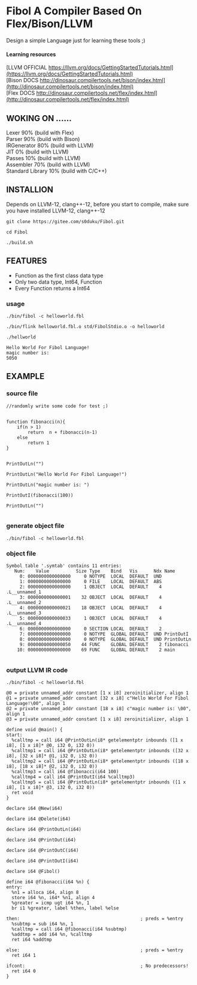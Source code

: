 # Fibol A Compiler Based On Flex/Bison/LLVM  

Design a simple Language just for learning these tools ;) 

#### Learning resources  

[LLVM OFFICIAL https://llvm.org/docs/GettingStartedTutorials.html](https://llvm.org/docs/GettingStartedTutorials.html)    
[Bison DOCS http://dinosaur.compilertools.net/bison/index.html](http://dinosaur.compilertools.net/bison/index.html)   
[Flex DOCS http://dinosaur.compilertools.net/flex/index.html](http://dinosaur.compilertools.net/flex/index.html)  


## WOKING ON ......  

Lexer       90% (build with Flex)    
Parser      90% (build with Bison)  
IRGenerator 80% (build with LLVM)  
JIT          0% (build with LLVM)  
Passes       10% (build with LLVM)    
Assembler    70% (build with LLVM)  
Standard Library 10% (build with C/C++)  
  
## INSTALLION

Depends on LLVM-12, clang++-12, before you start to compile, make sure you have installed LLVM-12, clang++-12  

```
git clone https://gitee.com/s0duku/Fibol.git  

cd Fibol  

./build.sh

```

## FEATURES  

* Function as the first class data type  
* Only two data type, Int64, Function  
* Every Function returns a Int64  

### usage

```
./bin/fibol -c helloworld.fbl

./bin/flink helloworld.fbl.o std/FibolStdio.o -o helloworld

./hellworld

```

```
Hello World For Fibol Language!
magic number is:
5050

```

## EXAMPLE  

### source file

```
//randomly write some code for test ;)


function fibonacci(n){
	if(n > 1)
		return	n + fibonacci(n-1)
	else
		return 1 
}


PrintOutLn("")

PrintOutLn("Hello World For Fibol Language!")

PrintOutLn("magic number is: ")

PrintOutI(fibonacci(100))

PrintOutLn("")


```
###  generate object file

```
./bin/fibol -c helloworld.fbl
```

### object file

```
Symbol table '.symtab' contains 11 entries:
   Num:    Value          Size Type    Bind   Vis      Ndx Name
     0: 0000000000000000     0 NOTYPE  LOCAL  DEFAULT  UND
     1: 0000000000000000     0 FILE    LOCAL  DEFAULT  ABS
     2: 0000000000000000     1 OBJECT  LOCAL  DEFAULT    4 .L__unnamed_1
     3: 0000000000000001    32 OBJECT  LOCAL  DEFAULT    4 .L__unnamed_2
     4: 0000000000000021    18 OBJECT  LOCAL  DEFAULT    4 .L__unnamed_3
     5: 0000000000000033     1 OBJECT  LOCAL  DEFAULT    4 .L__unnamed_4
     6: 0000000000000000     0 SECTION LOCAL  DEFAULT    2
     7: 0000000000000000     0 NOTYPE  GLOBAL DEFAULT  UND PrintOutI
     8: 0000000000000000     0 NOTYPE  GLOBAL DEFAULT  UND PrintOutLn
     9: 0000000000000050    44 FUNC    GLOBAL DEFAULT    2 fibonacci
    10: 0000000000000000    69 FUNC    GLOBAL DEFAULT    2 main
     
```

### output LLVM IR code

```
./bin/fibol -c helloworld.fbl
```

```
@0 = private unnamed_addr constant [1 x i8] zeroinitializer, align 1
@1 = private unnamed_addr constant [32 x i8] c"Hello World For Fibol Language!\00", align 1
@2 = private unnamed_addr constant [18 x i8] c"magic number is: \00", align 1
@3 = private unnamed_addr constant [1 x i8] zeroinitializer, align 1

define void @main() {
start:
  %calltmp = call i64 @PrintOutLn(i8* getelementptr inbounds ([1 x i8], [1 x i8]* @0, i32 0, i32 0))
  %calltmp1 = call i64 @PrintOutLn(i8* getelementptr inbounds ([32 x i8], [32 x i8]* @1, i32 0, i32 0))
  %calltmp2 = call i64 @PrintOutLn(i8* getelementptr inbounds ([18 x i8], [18 x i8]* @2, i32 0, i32 0))
  %calltmp3 = call i64 @fibonacci(i64 100)
  %calltmp4 = call i64 @PrintOutI(i64 %calltmp3)
  %calltmp5 = call i64 @PrintOutLn(i8* getelementptr inbounds ([1 x i8], [1 x i8]* @3, i32 0, i32 0))
  ret void
}

declare i64 @New(i64)

declare i64 @Delete(i64)

declare i64 @PrintOutLn(i64)

declare i64 @PrintOut(i64)

declare i64 @PrintOutC(i64)

declare i64 @PrintOutI(i64)

declare i64 @Fibol()

define i64 @fibonacci(i64 %n) {
entry:
  %n1 = alloca i64, align 8
  store i64 %n, i64* %n1, align 4
  %greater = icmp ugt i64 %n, 1
  br i1 %greater, label %then, label %else

then:                                             ; preds = %entry
  %subtmp = sub i64 %n, 1
  %calltmp = call i64 @fibonacci(i64 %subtmp)
  %addtmp = add i64 %n, %calltmp
  ret i64 %addtmp

else:                                             ; preds = %entry
  ret i64 1

ifcont:                                           ; No predecessors!
  ret i64 0
}

```  

